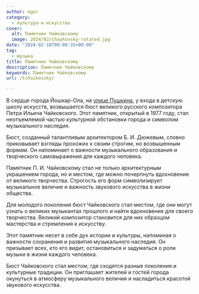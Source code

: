 ```yaml
---
author: egor
category:
  - культура-и-искусство
cover:
  alt: Памятник Чайковскому
  image: 2024/02/chaykovsky-rotated.jpg
date: "2024-02-18T09:00:35+00:00"
tag:
  - музыка
title: Памятник Чайковскому
description: Памятник Чайковскому
keywords: Памятник Чайковскому
url: /tchaikovsky/

---
```

В сердце города Йошкар-Ола, на [улице Пушкина](/pushkin-i-onegin/), у входа в детскую школу искусств, возвышается бюст великого русского композитора Петра Ильича Чайковского. Этот памятник, открытый в 1977 году, стал неотъемлемой частью культурной обстановки города и символом музыкального наследия.

Бюст, созданный талантливым архитектором Б. И. Дюжевым, словно приковывает взгляды прохожих к своим строгим, но возвышенным формам. Он напоминает о важности музыкального образования и творческого самовыражения для каждого человека.

Памятник П. И. Чайковскому стал не только архитектурным украшением города, но и местом, где можно почерпнуть вдохновение от великого творчества. Строгость его форм символизирует музыкальное величие и важность звукового искусства в жизни общества.

Для молодого поколения бюст Чайковского стал местом, где они могут узнать о великих музыкантах прошлого и найти вдохновение для своего творчества. Великий композитор становится для них образцом мастерства и стремления к искусству.

Этот памятник несет в себе дух истории и культуры, напоминая о важности сохранения и развития музыкального наследия. Он призывает всех, кто его видит, остановиться и задуматься о роли музыки в жизни каждого человека.

Бюст Чайковского стал местом, где сходятся разные поколения и культурные традиции. Он приглашает жителей и гостей города окунуться в атмосферу музыкального величия и насладиться красотой звукового искусства.
